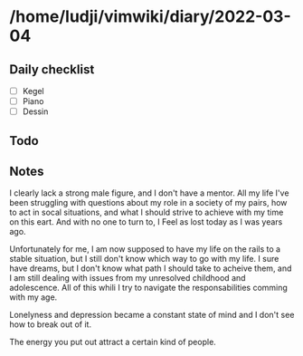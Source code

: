 # /home/ludji/vimwiki/diary/2022-03-04

## Daily checklist

* [ ] Kegel
* [ ] Piano
* [ ] Dessin

## Todo

## Notes

I clearly lack a strong male figure, and I don't have a mentor. All my life I've been struggling with questions about my role in a society of my pairs, how to act in socal situations, and what I should strive to achieve with my time on this eart. And with no one to turn to, I Feel as lost today as I was years ago.

Unfortunately for me, I am now supposed to have my life on the rails to a stable situation, but I still don't know which way to go with my life. I sure have dreams, but I don't know what path I should take to acheive them, and I am still dealing with issues from my unresolved childhood and adolescence. All of this whili I try to navigate the responsabilities comming with my age.

Lonelyness and depression became a constant state of mind and I don't see how to break out of it.




The energy you put out attract a certain kind of people.
